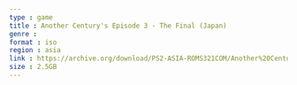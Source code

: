```yaml
---
type : game
title : Another Century's Episode 3 - The Final (Japan)
genre : 
format : iso
region : asia
link : https://archive.org/download/PS2-ASIA-ROMS321COM/Another%20Century%27s%20Episode%203%20-%20The%20Final%20%28Japan%29.7z
size : 2.5GB
---
```

